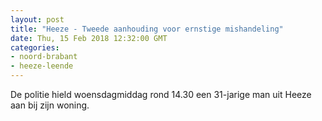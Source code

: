 ```yaml
---
layout: post
title: "Heeze - Tweede aanhouding voor ernstige mishandeling"
date: Thu, 15 Feb 2018 12:32:00 GMT
categories: 
- noord-brabant 
- heeze-leende 
---
```


De politie hield woensdagmiddag rond 14.30 een 31-jarige man uit Heeze aan bij zijn woning.
